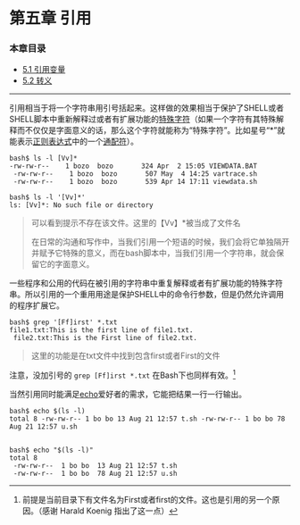 # 第五章 引用

### 本章目录

- [5.1 引用变量](05_1_quoting_variables.md)
- [5.2 转义](05_2_escaping.md)

---

引用相当于将一个字符串用引号括起来。这样做的效果相当于保护了SHELL或者SHELL脚本中重新解释过或者有扩展功能的[特殊字符](http://tldp.org/LDP/abs/html/special-chars.html)（如果一个字符有其特殊解释而不仅仅是字面意义的话，那么这个字符就能称为“特殊字符”。比如星号“*”就能表示[正则表达式](http://tldp.org/LDP/abs/html/regexp.html#REGEXREF)中的一个[通配符](http://tldp.org/LDP/abs/html/globbingref.html)）。

```
bash$ ls -l [Vv]*
-rw-rw-r--    1 bozo  bozo       324 Apr  2 15:05 VIEWDATA.BAT
 -rw-rw-r--    1 bozo  bozo       507 May  4 14:25 vartrace.sh
 -rw-rw-r--    1 bozo  bozo       539 Apr 14 17:11 viewdata.sh

bash$ ls -l '[Vv]*'
ls: [Vv]*: No such file or directory
```

> 可以看到提示不存在该文件。这里的【Vv】*被当成了文件名
> 
> 在日常的沟通和写作中，当我们引用一个短语的时候，我们会将它单独隔开并赋予它特殊的意义，而在bash脚本中，当我们引用一个字符串，就会保留它的字面意义。

一些程序和公用的代码在被引用的字符串中重复解释或者有扩展功能的特殊字符串。所以引用的一个重用用途是保护SHELL中的命令行参数，但是仍然允许调用的程序扩展它。

```	
bash$ grep '[Ff]irst' *.txt
file1.txt:This is the first line of file1.txt.
 file2.txt:This is the First line of file2.txt.
```
> 这里的功能是在txt文件中找到包含first或者First的文件

注意，没加引号的 `grep [Ff]irst *.txt` 在Bash下也同样有效。[^1]

当然引用同时能满足[echo](http://tldp.org/LDP/abs/html/internal.html#ECHOREF)爱好者的需求，它能把结果一行一行输出。

```
bash$ echo $(ls -l)
total 8 -rw-rw-r-- 1 bo bo 13 Aug 21 12:57 t.sh -rw-rw-r-- 1 bo bo 78 Aug 21 12:57 u.sh


bash$ echo "$(ls -l)"
total 8
 -rw-rw-r--  1 bo bo  13 Aug 21 12:57 t.sh
 -rw-rw-r--  1 bo bo  78 Aug 21 12:57 u.sh
```

[^1]: 前提是当前目录下有文件名为First或者first的文件。这也是引用的另一个原因。（感谢 Harald Koenig 指出了这一点）
